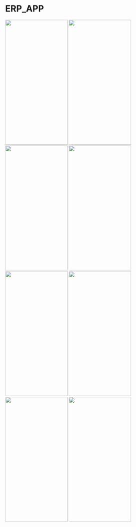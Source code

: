 # ERP_APP




<img src="https://user-images.githubusercontent.com/109931390/206896671-fb11385c-1719-455b-a4b3-286cc2ae1e66.png" width="200" height="400"/>
<img src="https://user-images.githubusercontent.com/109931390/206896672-f50ac525-813d-4fdd-a08b-3b1e172cf0f4.png" width="200" height="400"/>
<img src="https://user-images.githubusercontent.com/109931390/206896674-c59f50c3-cd43-446d-9569-24c6f88d9f58.png" width="200" height="400"/>
<img src="https://user-images.githubusercontent.com/109931390/206896677-b5199fc5-c0a3-488c-9250-e2c6d0fce688.png" width="200" height="400"/>
<img src="https://user-images.githubusercontent.com/109931390/206896678-daffa5d0-7976-4bbb-aed4-a4d1a199049c.png" width="200" height="400"/>
<img src="https://user-images.githubusercontent.com/109931390/206896680-aa3d62ca-dd25-4bc8-a999-600ec7a2344b.png" width="200" height="400"/>
<img src="https://user-images.githubusercontent.com/109931390/206896681-951c4268-df63-468d-9e8b-d0b4fae76f57.png" width="200" height="400"/>
<img src="https://user-images.githubusercontent.com/109931390/206896681-951c4268-df63-468d-9e8b-d0b4fae76f57.png" width="200" height="400"/>
